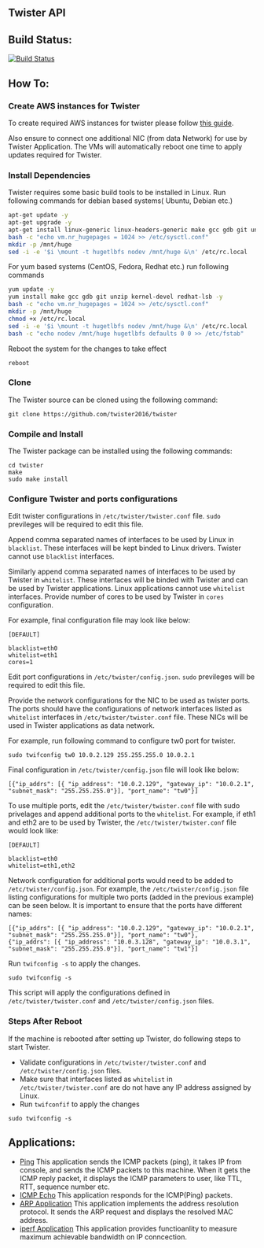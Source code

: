 ## Twister API

## Build Status:
[![Build Status](https://travis-ci.org/twister2016/twister.png)](https://travis-ci.org/twister2016/twister)

## How To:
### Create AWS instances for Twister

To create required AWS instances for twister please follow [this guide](/documentation/Twister_AWS.md).

Also ensure to connect one additional NIC (from data Network) for use by Twister Application. The VMs will automatically reboot one time to apply updates required for Twister.

### Install Dependencies
Twister requires some basic build tools to be installed in Linux. 
Run following commands for debian based systems( Ubuntu, Debian etc.)
```bash
apt-get update -y
apt-get upgrade -y
apt-get install linux-generic linux-headers-generic make gcc gdb git unzip python-netaddr -y
bash -c "echo vm.nr_hugepages = 1024 >> /etc/sysctl.conf"
mkdir -p /mnt/huge
sed -i -e '$i \mount -t hugetlbfs nodev /mnt/huge &\n' /etc/rc.local
```

For yum based systems (CentOS, Fedora, Redhat etc.) run following commands
```bash
yum update -y
yum install make gcc gdb git unzip kernel-devel redhat-lsb -y
bash -c "echo vm.nr_hugepages = 1024 >> /etc/sysctl.conf"
mkdir -p /mnt/huge
chmod +x /etc/rc.local
sed -i -e '$i \mount -t hugetlbfs nodev /mnt/huge &\n' /etc/rc.local
bash -c "echo nodev /mnt/huge hugetlbfs defaults 0 0 >> /etc/fstab" 
```

Reboot the system for the changes to take effect
```
reboot
```
### Clone
The Twister source can be cloned using the following command:

```
git clone https://github.com/twister2016/twister
```

### Compile and Install
The Twister package can be installed using the following commands:

```
cd twister
make
sudo make install
```
### Configure Twister and ports configurations

Edit  twister configurations in `/etc/twister/twister.conf` file. `sudo` previleges will be required to edit this file.

Append comma separated names of interfaces to be used by Linux in `blacklist`. These interfaces will be kept binded to Linux drivers. Twister cannot use `blacklist` interfaces.

Similarly append comma separated names of interfaces to be used by Twister in `whitelist`. These interfaces will be binded with Twister and can be used by Twister applications. Linux applications cannot use `whitelist` interfaces.
Provide number of cores to be used by Twister in `cores` configuration. 

For example, final configuration file may look like below:
```
[DEFAULT]

blacklist=eth0
whitelist=eth1
cores=1
```
Edit port configurations in `/etc/twister/config.json`. `sudo` previleges will be required to edit this file.

Provide the network configurations for the NIC to be used as twister ports. The ports should have the configurations of network interfaces listed as `whitelist` interfaces in `/etc/twister/twister.conf` file. These NICs will be used in Twister applications as data network.

For example, run following command to configure tw0 port for twister.
```
sudo twifconfig tw0 10.0.2.129 255.255.255.0 10.0.2.1
```

Final configuration in `/etc/twister/config.json` file will look like below:
```
[{"ip_addrs": [{ "ip_address": "10.0.2.129", "gateway_ip": "10.0.2.1", "subnet_mask": "255.255.255.0"}], "port_name": "tw0"}]
```

To use multiple ports, edit the `/etc/twister/twister.conf` file with sudo privelages and append additional ports to the `whitelist`.
For example, if eth1 and eth2 are to be used by Twister, the `/etc/twister/twister.conf` file would look like:

```
[DEFAULT]

blacklist=eth0
whitelist=eth1,eth2
```
Network configuration for additional ports  would need to be added to `/etc/twister/config.json`.
For example, the `/etc/twister/config.json` file listing configurations for multiple two ports (added in the previous example) can be seen below.
It is important to ensure that the ports have different names:

```
[{"ip_addrs": [{ "ip_address": "10.0.2.129", "gateway_ip": "10.0.2.1", "subnet_mask": "255.255.255.0"}], "port_name": "tw0"},
{"ip_addrs": [{ "ip_address": "10.0.3.128", "gateway_ip": "10.0.3.1", "subnet_mask": "255.255.255.0"}], "port_name": "tw1"}]

``` 


Run `twifconfig -s`  to apply the changes.
```
sudo twifconfig -s
```
This script will apply the configurations defined in `/etc/twister/twister.conf` and `/etc/twister/config.json` files.

### Steps After Reboot
If the machine is rebooted after setting up Twister, do following steps to start Twister.
- Validate configurations in `/etc/twister/twister.conf` and `/etc/twister/config.json` files.
- Make sure that interfaces listed as `whitelist` in `/etc/twister/twister.conf` are do not have any IP address assigned by Linux.
- Run `twifconfif` to apply the changes
```
sudo twifconfig -s
```

## Applications:
- [Ping](documentation/example_applications.md#twping) This application sends the ICMP packets (ping), it takes IP from console, and sends the ICMP packets to this machine. When it gets the ICMP reply packet, it displays the ICMP parameters to user, like TTL, RTT, sequence number etc.
- [ICMP Echo](documentation/example_applications.md#twicmpecho) This application responds for the ICMP(Ping) packets.
- [ARP Application](/documentation/example_applications.md#twarp) This application implements the address resolution protocol. It sends the ARP request and displays the resolved MAC address.
- [iperf Application](documentation/example_applications.md#twiperf) This application provides functioanlity to measure maximum achievable bandwidth on IP conncection.




